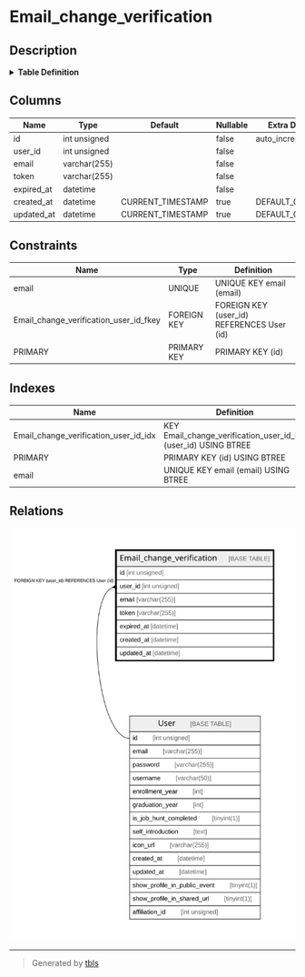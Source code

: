 # Email_change_verification

## Description

<details>
<summary><strong>Table Definition</strong></summary>

```sql
CREATE TABLE `Email_change_verification` (
  `id` int unsigned NOT NULL AUTO_INCREMENT,
  `user_id` int unsigned NOT NULL,
  `email` varchar(255) COLLATE utf8mb4_unicode_ci NOT NULL,
  `token` varchar(255) COLLATE utf8mb4_unicode_ci NOT NULL,
  `expired_at` datetime NOT NULL,
  `created_at` datetime DEFAULT CURRENT_TIMESTAMP,
  `updated_at` datetime DEFAULT CURRENT_TIMESTAMP,
  PRIMARY KEY (`id`),
  UNIQUE KEY `email` (`email`),
  KEY `Email_change_verification_user_id_idx` (`user_id`),
  CONSTRAINT `Email_change_verification_user_id_fkey` FOREIGN KEY (`user_id`) REFERENCES `User` (`id`) ON DELETE RESTRICT ON UPDATE CASCADE
) ENGINE=InnoDB DEFAULT CHARSET=utf8mb4 COLLATE=utf8mb4_unicode_ci
```

</details>

## Columns

| Name | Type | Default | Nullable | Extra Definition | Children | Parents | Comment |
| ---- | ---- | ------- | -------- | ---------------- | -------- | ------- | ------- |
| id | int unsigned |  | false | auto_increment |  |  |  |
| user_id | int unsigned |  | false |  |  | [User](User.md) |  |
| email | varchar(255) |  | false |  |  |  |  |
| token | varchar(255) |  | false |  |  |  |  |
| expired_at | datetime |  | false |  |  |  |  |
| created_at | datetime | CURRENT_TIMESTAMP | true | DEFAULT_GENERATED |  |  |  |
| updated_at | datetime | CURRENT_TIMESTAMP | true | DEFAULT_GENERATED |  |  |  |

## Constraints

| Name | Type | Definition |
| ---- | ---- | ---------- |
| email | UNIQUE | UNIQUE KEY email (email) |
| Email_change_verification_user_id_fkey | FOREIGN KEY | FOREIGN KEY (user_id) REFERENCES User (id) |
| PRIMARY | PRIMARY KEY | PRIMARY KEY (id) |

## Indexes

| Name | Definition |
| ---- | ---------- |
| Email_change_verification_user_id_idx | KEY Email_change_verification_user_id_idx (user_id) USING BTREE |
| PRIMARY | PRIMARY KEY (id) USING BTREE |
| email | UNIQUE KEY email (email) USING BTREE |

## Relations

![er](Email_change_verification.svg)

---

> Generated by [tbls](https://github.com/k1LoW/tbls)
